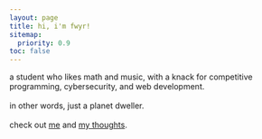 ```yaml
---
layout: page
title: hi, i'm fwyr!
sitemap:
  priority: 0.9
toc: false
---
```



<div class="index-div">
  a student who likes math and music, with a knack for competitive programming, cybersecurity, and web development.
  <br><br>
  in other words, just a planet dweller.
  <br><br>
  check out <a href="./me">me</a> and <a href="./omnipresence">my thoughts</a>.
</div>

